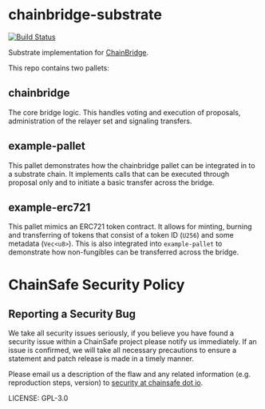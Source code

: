 # chainbridge-substrate

[![Build Status](https://travis-ci.com/ChainSafe/chainbridge-substrate.svg?branch=master)](https://travis-ci.com/ChainSafe/chainbridge-substrate)

Substrate implementation for [ChainBridge](https://github.com/ChainSafe/ChainBridge).

This repo contains two pallets:

## chainbridge

The core bridge logic. This handles voting and execution of proposals, administration of the relayer set and signaling transfers.


## example-pallet

This pallet demonstrates how the chainbridge pallet can be integrated in to a substrate chain. It implements calls that can be executed through proposal only and to initiate a basic transfer across the bridge.

## example-erc721

This pallet mimics an ERC721 token contract. It allows for minting, burning and transferring of tokens that consist of a token ID (`U256`) and some metadata (`Vec<u8>`). This is also integrated into `example-pallet` to demonstrate how non-fungibles can be transferred across the bridge.

# ChainSafe Security Policy

## Reporting a Security Bug

We take all security issues seriously, if you believe you have found a security issue within a ChainSafe
project please notify us immediately. If an issue is confirmed, we will take all necessary precautions
to ensure a statement and patch release is made in a timely manner.

Please email us a description of the flaw and any related information (e.g. reproduction steps, version) to
[security at chainsafe dot io](mailto:security@chainsafe.io).

LICENSE: GPL-3.0

